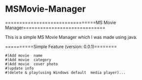 # MSMovie-Manager
================================MS Movie Manager=============================

This is a simple MS Movie Manager which I was made using java.

==========Simple Feature (version: 0.0.1)========

	#)Add movie  name 
	#)Add movie  category 
	#)Add movie  cover photo 
	#)update info
	#)delete & play(using Windows default  media player)...
